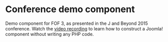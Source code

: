 # Conference demo component

Demo component for FOF 3, as presented in the J and Beyond 2015 conference.
Watch the [video recording](https://www.youtube.com/watch?v=qwPzNNAM5RA) to
learn how to construct a Joomla! component without writing any PHP code.
